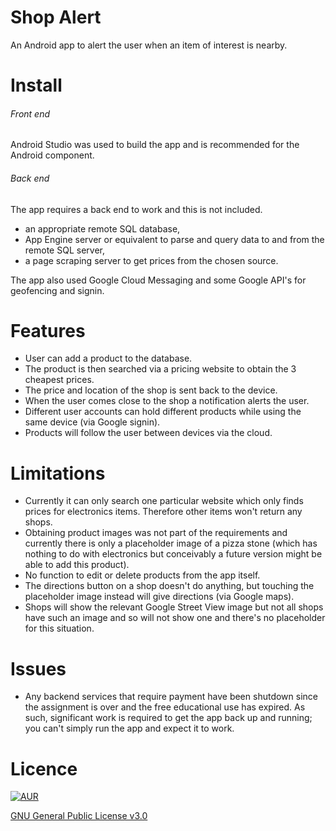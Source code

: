# Shop Alert
An Android app to alert the user when an item of interest is nearby.
# Install
###### Front end
Android Studio was used to build the app and is recommended for the Android component.
###### Back end
The app requires a back end to work and this is not included.

- an appropriate remote SQL database,
- App Engine server or equivalent to parse and query data to and from the remote SQL server,
- a page scraping server to get prices from the chosen source.

The app also used Google Cloud Messaging and some Google API's for geofencing and signin.
# Features
- User can add a product to the database.
- The product is then searched via a pricing website to obtain the 3 cheapest prices.
- The price and location of the shop is sent back to the device.
- When the user comes close to the shop a notification alerts the user.
- Different user accounts can hold different products while using the same device (via Google signin).
- Products will follow the user between devices via the cloud.
# Limitations
- Currently it can only search one particular website which only finds prices for electronics items. Therefore other items won't return any shops.
- Obtaining product images was not part of the requirements and currently there is only a placeholder image of a pizza stone (which has nothing to do with electronics but conceivably a future version might be able to add this product).
- No function to edit or delete products from the app itself.
- The directions button on a shop doesn't do anything, but touching the placeholder image instead will give directions (via Google maps).
- Shops will show the relevant Google Street View image but not all shops have such an image and so will not show one and there's no placeholder for this situation. 
# Issues
- Any backend services that require payment have been shutdown since the assignment is over and the free educational use has expired. As such, significant work is required to get the app back up and running; you can't simply run the app and expect it to work.
# Licence
[![AUR](https://img.shields.io/aur/license/yaourt.svg)]()

[GNU General Public License v3.0](http://choosealicense.com/licenses/gpl-3.0/)